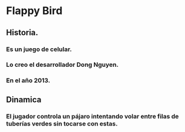 # Flappy Bird

## Historia.

### Es un juego de celular.
### Lo creo el desarrollador Dong Nguyen.
### En el año 2013.

## Dinamica
### El jugador controla un pájaro intentando volar entre filas de tuberías verdes sin tocarse con estas.



